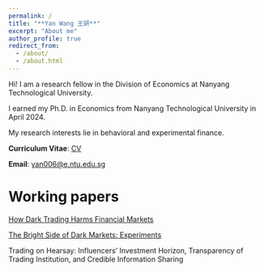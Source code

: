 ```yaml
---
permalink: /
title: "**Yan Wang 王妍**"
excerpt: "About me"
author_profile: true
redirect_from: 
  - /about/
  - /about.html
---
```


Hi! I am a research fellow in the Division of Economics at Nanyang Technological University. 

I earned my Ph.D. in Economics from Nanyang Technological University in April 2024.

My research interests lie in behavioral and experimental finance.

**Curriculum Vitae**: [CV](/10.pdf)

**Email**: [yan006@e.ntu.edu.sg](yan006@e.ntu.edu.sg)

**Working papers**
========

[How Dark Trading Harms Financial Markets](https://papers.ssrn.com/sol3/papers.cfm?abstract_id=4602225#:~:text=When%20information%20is%20diffused%2C%20dark,between%20informed%20and%20uninformed%20traders.)


[The Bright Side of Dark Markets: Experiments](https://papers.ssrn.com/sol3/papers.cfm?abstract_id=4025127)


Trading on Hearsay: Influencers’ Investment Horizon, Transparency of Trading Institution, and Credible Information Sharing

